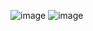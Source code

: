 ![image](https://github.com/Eroshevskiy/Demoekz/assets/97594146/3c2cae55-d4b0-4374-9a5f-7f8ea4831aef)
![image](https://github.com/Eroshevskiy/Demoekz/assets/97594146/5633a3b6-3772-43ab-be0e-166bd4d922fc)

